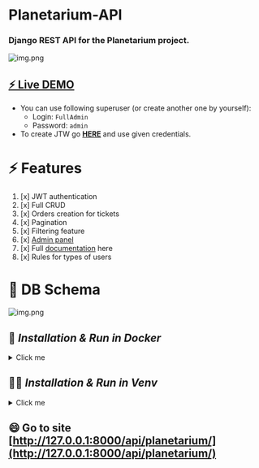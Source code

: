 # Planetarium-API
### Django REST API for the Planetarium project.
![img.png](https://cdn-icons-png.flaticon.com/512/2133/2133008.png)


##   [⚡ Live DEMO](https://planetarium-api.onrender.com/api/planetarium/)
- You can use following superuser (or create another one by yourself):
    - Login: ```FullAdmin```
    - Password: ```admin```
- To create JTW go [**HERE**](https://planetarium-api.onrender.com/api/planetarium/token/) and use given credentials.
# ⚡️ Features


1. [x] JWT authentication
2. [x] Full CRUD
3. [x] Orders creation for tickets
4. [x] Pagination
5. [x] Filtering feature
6. [x] [ Admin panel ](https://planetarium-api.onrender.com/admin/)
7. [x] Full [documentation](https://planetarium-api.onrender.com/api/schema/swagger/) here
8. [x] Rules for types of users

# 🧠 DB Schema



![img.png](https://media.mate.academy/planetarium_diagram_7f452c3e1d.png)

## 👩 _Installation & Run in Docker_
<details>
  <summary>Click me</summary>

  ### 🧠 Set up the variables  
 In [.env](.env) file connect db:
```
POSTGRES_HOST=db
POSTGRES_DB=app
POSTGRES_USER=postgressql
POSTGRES_PASSWORD=superhardpassword
 ```
 
### 👯 Compose Up 
```
docker-compose build
docker-compose up
```
### 🤔 Login to Container
To get active containers
```
docker ps
```
Find our and copy id. Place it here and run:
```
docker exec -it "container_id" /bin/bash
```
### 📫 Install database fixture
```python
python manage.py loaddata data.json
```
</details>

## 👩‍💻 _Installation & Run in Venv_ 

<details>
  <summary>Click me</summary>

### Check which DB you use in [settings.py](planetarium_api%2Fsettings.py).

Set `DATABASES = {
    "default": {
        "ENGINE": "django.db.backends.sqlite3",
        "NAME": BASE_DIR / "db.sqlite3",
    }
}` if you want use sqlite3 DB.
### 🧠 Set up the environment 


 On Windows:
```python
python -m venv venv 
venv\Scripts\activate
 ```
 On macOS:
```python
python3 -m venv venv 
source venv/bin/activate
 ```
### 👯 Set up requirements 
```python
pip install -r requirements.txt
```
### 🤔 Migrate

```python
python manage.py migrate
```
### 📫 Install database fixture
```python
python manage.py loaddata data.json
```
</details>

## 😄 Go to site [http://127.0.0.1:8000/api/planetarium/](http://127.0.0.1:8000/api/planetarium/)
